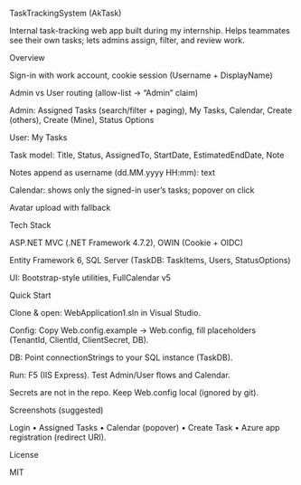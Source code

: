 TaskTrackingSystem (AkTask)

Internal task-tracking web app built during my internship. Helps teammates see their own tasks; lets admins assign, filter, and review work.

Overview

Sign-in with work account, cookie session (Username + DisplayName)

Admin vs User routing (allow-list → “Admin” claim)

Admin: Assigned Tasks (search/filter + paging), My Tasks, Calendar, Create (others), Create (Mine), Status Options

User: My Tasks

Task model: Title, Status, AssignedTo, StartDate, EstimatedEndDate, Note

Notes append as username (dd.MM.yyyy HH:mm): text

Calendar: shows only the signed-in user’s tasks; popover on click

Avatar upload with fallback

Tech Stack

ASP.NET MVC (.NET Framework 4.7.2), OWIN (Cookie + OIDC)

Entity Framework 6, SQL Server (TaskDB: TaskItems, Users, StatusOptions)

UI: Bootstrap-style utilities, FullCalendar v5

Quick Start

Clone & open: WebApplication1.sln in Visual Studio.

Config: Copy Web.config.example → Web.config, fill placeholders (TenantId, ClientId, ClientSecret, DB).

DB: Point connectionStrings to your SQL instance (TaskDB).

Run: F5 (IIS Express). Test Admin/User flows and Calendar.

Secrets are not in the repo. Keep Web.config local (ignored by git).

Screenshots (suggested)

Login • Assigned Tasks • Calendar (popover) • Create Task • Azure app registration (redirect URI).

License

MIT

